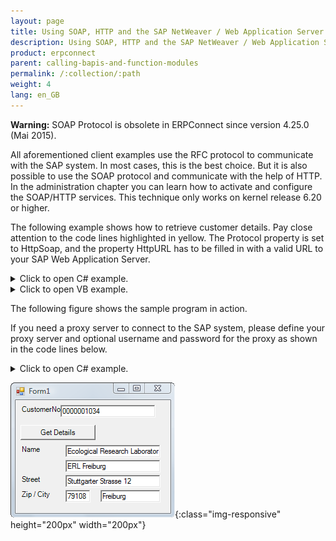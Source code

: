 ```yaml
---
layout: page
title: Using SOAP, HTTP and the SAP NetWeaver / Web Application Server
description: Using SOAP, HTTP and the SAP NetWeaver / Web Application Server
product: erpconnect
parent: calling-bapis-and-function-modules
permalink: /:collection/:path
weight: 4
lang: en_GB
---
```


**Warning:** SOAP Protocol is obsolete in ERPConnect since version 4.25.0 (Mai 2015).

All aforementioned client examples use the RFC protocol to communicate with the SAP system. In most cases, this is the best choice. But it is also possible to use the SOAP protocol and communicate with the help of HTTP. In the administration chapter you can learn how to activate and configure the SOAP/HTTP services. This technique only works on kernel release 6.20 or higher.

The following example shows how to retrieve customer details. Pay close attention to the code lines highlighted in yellow. The Protocol property is set to HttpSoap, and the property HttpURL has to be filled in with a valid URL to your SAP Web Application Server.

<details>
<summary>Click to open C# example.</summary>
{% highlight csharp %}
private void button1_Click(object sender, System.EventArgs e)
    {
        using(ERPConnect.R3Connection con = new ERPConnect.R3Connection())
        {
            // Define protocol logon data
            con.Protocol = ERPConnect.ClientProtocol.HttpSoap;
            con.UserName = "RfcTestUser";
            con.Password = "pass01";
            con.Language = "EN";
            con.Client = "800";
  
            // Define URL of SAP Web Application Server
            con.HttpUrl = "http://hamlet:8011/sap/bc/soap/rfc";
  
            con.Open();
  
            // Create function object and define import parameters
            RFCFunction f = con.CreateFunction("BAPI_CUSTOMER_GETDETAIL");
            f.Exports["CUSTOMERNO"].ParamValue = textBox1.Text;
            f.Exports["PI_SALESORG"].ParamValue = "1000"; // Sales Organisation
            f.Exports["PI_DISTR_CHAN"].ParamValue = "10"; // Distribution Channel
            f.Exports["PI_DIVISION"].ParamValue = "10"; // Division
  
            f.Execute();
  
            // Process return structure
            RFCStructure struc = f.Imports["PE_ADDRESS"].ToStructure();
            textBox2.Text = struc["FIRST_NAME"].ToString();
            textBox3.Text = struc["NAME"].ToString();
            textBox4.Text = struc["STREET"].ToString();
            textBox5.Text = struc["POSTL_CODE"].ToString();
            textBox6.Text = struc["CITY"].ToString();
        }
    }

{% endhighlight %}
</details>

<details>
<summary>Click to open VB example.</summary>
{% highlight visualbasic %}
Private Sub button1_Click(ByVal sender As System.Object, ByVal e As System.EventArgs) Handles button1.Click
        Using con As New ERPConnect.R3Connection
   
            ' Define protocol logon data
            con.Protocol = ERPConnect.ClientProtocol.HttpSoap
            con.UserName = "RFCTestUser"
            con.Password = "pass01"
            con.Language = "EN"
            con.Client = "800"
       
            ' Define URL of SAP Web Application Server
            con.HttpUrl = "http://hamlet:8011/sap/bc/soap/rfc"
       
            con.Open()
       
            ' Create function object and define import parameters
            Dim f As RFCFunction = con.CreateFunction("BAPI_CUSTOMER_GETDETAIL")
            f.Exports("CUSTOMERNO").ParamValue = textBox1.Text
            f.Exports("PI_SALESORG").ParamValue = "1000" '/ Sales Organisation
            f.Exports("PI_DISTR_CHAN").ParamValue = "10" ' Distribution Channel
            f.Exports("PI_DIVISION").ParamValue = "10" ' Division
       
            f.Execute()
       
            ' Process return structure
            Dim struc As RFCStructure = f.Imports("PE_ADDRESS").ToStructure()
            textBox2.Text = struc("FIRST_NAME").ToString()
            textBox3.Text = struc("NAME").ToString()
            textBox4.Text = struc("STREET").ToString()
            textBox5.Text = struc("POSTL_CODE").ToString()
            textBox6.Text = struc("CITY").ToString()
        End Using
    End Sub
{% endhighlight %}
</details>

The following figure shows the sample program in action.

If you need a proxy server to connect to the SAP system, please define your proxy server and optional username and password for the proxy as shown in the code lines below.

<details>
<summary>Click to open C# example.</summary>
{% highlight csharp %}
con.HttpProxy = "http://proxy.theobald-software.com:8080";
con.HttpProxyPassword = "dummy";
con.HttpProxyUserName = "TestUser";
{% endhighlight %}
</details>

![ERPConnect with SOAP](/img/content/Using-ERPConnect-With-SOAP.png){:class="img-responsive" height="200px" width="200px"}  